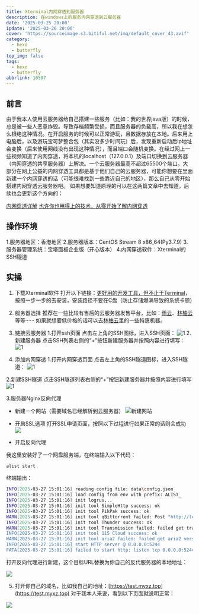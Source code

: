 ```yaml
---
title: Xterminal内网穿透到服务器
description: 在windows上的服务内网穿透到云服务器
date: '2025-03-25 20:00'
ipdate: '2025-03-26 20:00'
cover: 'https://sourceimage.s3.bitiful.net/img/default_cover_43.avif'
category:
  - hexo
  - butterfly
top_img: false
tags:
  - hexo
  - butterfly
abbrlink: 16507
---
```

## 前言
由于我本人使用云服务器给自己搭建一些服务（比如：我的世界java版）的时候，总是被一些人恶意炸毁。导致存档频繁受损，而且服务器的负载高，所以我在想怎么根绝这种情况。在开启服务的时候可以正常游玩，且数据存放在本地。后来用上电脑后，以及游玩宝可梦整合包（其实没多少时间玩）后，发现重新启动后ip地址会变换（后来使用网线没有出现这种情况），而且端口会随机变换。在经过网上一些视频知道了内网穿透，将本机的localhost（127.0.0.1）及端口切换到云服务器（内网穿透的共享服务器）上解决。一个云服务器最高不超过65500个端口。大部分在网上公益的内网穿透工具都是基于他们自己的云服务器，可能你想要在里面新建一个内网穿透的话（可能很难找到一些靠近自己的地区），那么自己从零开始搭建内网穿透云服务器吧。
如果想要知道原理的可以在这两篇文章中去知道，后续也会更新这个方向的：

[内网穿透详解](https://www.cnblogs.com/cyrus0w/p/13123504.html)
[也许你也用得上的技术，从零开始了解内网穿透](https://sspai.com/post/88937)

## 操作环境
1.服务器地区：香港地区
2.服务器版本：CentOS Stream 8 x86_64(Py3.7.9)
3.服务器管理系统：宝塔面板企业版（开心版本）
4.内网穿透软件：Xterminal的SSH隧道

## 实操

1. 下载Xterminal软件
打开以下链接：[更好用的开发工具，但不止于Terminal](https://www.xterminal.cn/)，按照一步一步的去安装，安装路径不要在C盘（防止存储爆满导致的系统卡顿）

2. 服务器选择
推荐在一些比较有售后的云服务器发售平台，比如：[雨云](https://app.rainyun.com/)、[林柚云](https://www.youvps.cn/)等等······
如果就想要低价格的话可以去[林柚云](https://www.youvps.cn/)里的一些特惠机器。

3. 链接云服务器
1.打开ssh页面
点击左上角的SSH图标，进入SSH页面：
![1](https://cdn.nlark.com/yuque/0/2024/png/181068/1717647325841-b21b71dd-aa2c-49ab-bb46-41c372814fb7.png?x-oss-process=image%2Fformat%2Cwebp)
2.新建服务器
点击SSH列表右侧的“+”按钮新建服务器并按照内容进行填写：
![1](https://sourceimage.s3.bitiful.net/post%2Fimg%2F16506%2F1.png)

4. 添加内网穿透
1.打开内网穿透页面
点击左上角的SSH隧道图标，进入SSH隧道：
![1](https://sourceimage.s3.bitiful.net/post%2Fimg%2F16506%2F2.png)

2.新建SSH隧道
点击SSH隧道列表右侧的“+”按钮新建服务器并按照内容进行填写
![1](https://sourceimage.s3.bitiful.net/post/img/16506/3.png?X-Amz-Algorithm=AWS4-HMAC-SHA256&X-Amz-Credential=X8fla5EwxMzIjQ0aDNQLjk44%2F20250326%2F%2Fs3%2Faws4_request&X-Amz-Date=20250326T132314Z&X-Amz-Expires=3600&X-Amz-SignedHeaders=host&x-id=GetObject&X-Amz-Signature=06b84117ea4e8abf5b888658255b26acc1f66554911b82a4b3a94a15803f8702)

3.服务器Nginx反向代理
- 新建一个网站（需要域名已经解析到云服务器）
![新建网站](add.png)

- 开启SSL选项
打开SSL申请页面，按照以下过程进行如果正常的话则会成功
![](https://sourceimage.s3.bitiful.net/post%2Fimg%2F16506%2F4.png)

- 开启反向代理

我这里安装好了一个网盘服务端，在终端输入以下代码：
``` BASH
alist start
```
终端输出：
``` BASH
INFO[2025-03-27 15:01:16] reading config file: data\config.json
INFO[2025-03-27 15:01:16] load config from env with prefix: ALIST_
INFO[2025-03-27 15:01:16] init logrus...
INFO[2025-03-27 15:01:16] init tool SimpleHttp success: ok
INFO[2025-03-27 15:01:16] init tool PikPak success: ok
WARN[2025-03-27 15:01:16] init tool qBittorrent failed: Post "http://localhost:8080/api/v2/auth/login": dial tcp 127.0.0.1:8080: connectex: No connection could be made because the target machine actively refused it.
INFO[2025-03-27 15:01:16] init tool Thunder success: ok
WARN[2025-03-27 15:01:16] init tool Transmission failed: failed get transmission version: can't get session values: 'session-get' rpc method failed: failed to execute HTTP request: Post "http://localhost:9091/transmission/rpc": dial tcp 127.0.0.1:9091: connectex: No connection could be made because the target machine actively refused it.
INFO[2025-03-27 15:01:16] init tool 115 Cloud success: ok
WARN[2025-03-27 15:01:16] init tool aria2 failed: failed get aria2 version: Post "http://localhost:6800/jsonrpc": dial tcp 127.0.0.1:6800: connectex: No connection could be made because the target machine actively refused it.
INFO[2025-03-27 15:01:16] start HTTP server @ 0.0.0.0:5244
FATA[2025-03-27 15:01:16] failed to start http: listen tcp 0.0.0.0:5244: bind: Only one usage of each socket address (protocol/network address/port) is normally permitted.
```

打开反向代理进行新建，这个目标URL替换为你自己的反代服务器的本地地址：

![](https://sourceimage.s3.bitiful.net/post%2Fimg%2F16506%2F5.png)

5. 打开你自己的域名，比如我自己的地址：[https://test.myxz.top](https://test.myxz.top)
对于我本人来说，看到以下页面就说明正常：

![](https://sourceimage.s3.bitiful.net/post%2Fimg%2F16506%2F6.png)